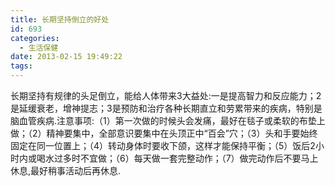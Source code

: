 ```yaml
---
title: 长期坚持倒立的好处
id: 693
categories:
  - 生活保健
date: 2013-02-15 19:49:22
tags:
---
```


长期坚持有规律的头足倒立，能给人体带来3大益处:一是提高智力和反应能力；2是延缓衰老，增神提志；3是预防和治疗各种长期直立和劳累带来的疾病，特别是脑血管疾病.注意事项:（1）第一次做的时候头会发痛，最好在毯子或柔软的布垫上做；（2）精神要集中，全部意识要集中在头顶正中“百会”穴；（3）头和手要始终固定在同一位置上；（4）转动身体时要收下颌，这样才能保持平衡；（5）饭后2小时内或喝水过多时不宜做；（6）每天做一套完整动作；（7）做完动作后不要马上休息,最好稍事活动后再休息.